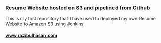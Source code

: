 ### Resume Website hosted on S3 and pipelined from Github
This is my first repository that I have used to deployed my own Resume Website to Amazon S3 using Jenkins
#### www.razibulhasan.com
